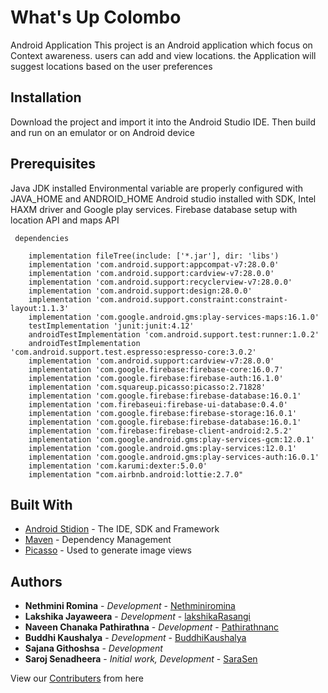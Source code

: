 # What's Up Colombo

Android Application This project is an Android application which focus on Context awareness. users can add and view locations. the Application will suggest locations based on the user preferences

## Installation

Download the project and import it into the Android Studio IDE. Then build and run on an emulator or on Android device

## Prerequisites
Java JDK installed Environmental variable are properly configured with JAVA_HOME and ANDROID_HOME Android studio installed with SDK, Intel HAXM driver and Google play services. Firebase database setup with location API and maps API

```
 dependencies

    implementation fileTree(include: ['*.jar'], dir: 'libs')
    implementation 'com.android.support:appcompat-v7:28.0.0'
    implementation 'com.android.support:cardview-v7:28.0.0'
    implementation 'com.android.support:recyclerview-v7:28.0.0'
    implementation 'com.android.support:design:28.0.0'
    implementation 'com.android.support.constraint:constraint-layout:1.1.3'
    implementation 'com.google.android.gms:play-services-maps:16.1.0'
    testImplementation 'junit:junit:4.12'
    androidTestImplementation 'com.android.support.test:runner:1.0.2'
    androidTestImplementation 'com.android.support.test.espresso:espresso-core:3.0.2'
    implementation 'com.android.support:cardview-v7:28.0.0'
    implementation 'com.google.firebase:firebase-core:16.0.7'
    implementation 'com.google.firebase:firebase-auth:16.1.0'
    implementation 'com.squareup.picasso:picasso:2.71828'
    implementation 'com.google.firebase:firebase-database:16.0.1'
    implementation 'com.firebaseui:firebase-ui-database:0.4.0'
    implementation 'com.google.firebase:firebase-storage:16.0.1'
    implementation 'com.google.firebase:firebase-database:16.0.1'
    implementation 'com.firebase:firebase-client-android:2.5.2'
    implementation 'com.google.android.gms:play-services-gcm:12.0.1'
    implementation 'com.google.android.gms:play-services:12.0.1'
    implementation 'com.google.android.gms:play-services-auth:16.0.1'
    implementation 'com.karumi:dexter:5.0.0'
    implementation "com.airbnb.android:lottie:2.7.0"
```

## Built With

* [Android Stidion](https://developer.android.com/studio) - The IDE, SDK and Framework
* [Maven](https://maven.apache.org/) - Dependency Management
* [Picasso](https://square.github.io/picasso/) - Used to generate image views


## Authors

* **Nethmini Romina** - *Development* - [Nethminiromina](https://github.com/Nethminiromina)
* **Lakshika Jayaweera** - *Development* - [lakshikaRasangi](https://github.com/lakshikaRasangi)
* **Naveen Chanaka Pathirathna** - *Development* - [Pathirathnanc](https://github.com/Pathirathnanc)
* **Buddhi Kaushalya** - *Development* - [BuddhiKaushalya](https://github.com/BuddhiKaushalya)
* **Sajana Githoshsa** - *Development* 
* **Saroj Senadheera** - *Initial work, Development* - [SaraSen](https://github.com/SaraSen)

View our [Contributers](https://github.com/SaraSen/WhatsUpColombo/graphs/contributors) from here

